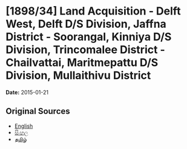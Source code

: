 # [1898/34] Land Acquisition - Delft West, Delft D/S Division, Jaffna District - Soorangal, Kinniya D/S Division, Trincomalee District - Chailvattai, Maritmepattu D/S Division, Mullaithivu District

**Date:** 2015-01-21

## Original Sources

- [English](https://documents.gov.lk/view/extra-gazettes/2015/1/1898-34_E.pdf)
- [සිංහල](https://documents.gov.lk/view/extra-gazettes/2015/1/1898-34_S.pdf)
- [தமிழ்](https://documents.gov.lk/view/extra-gazettes/2015/1/1898-34_T.pdf)
